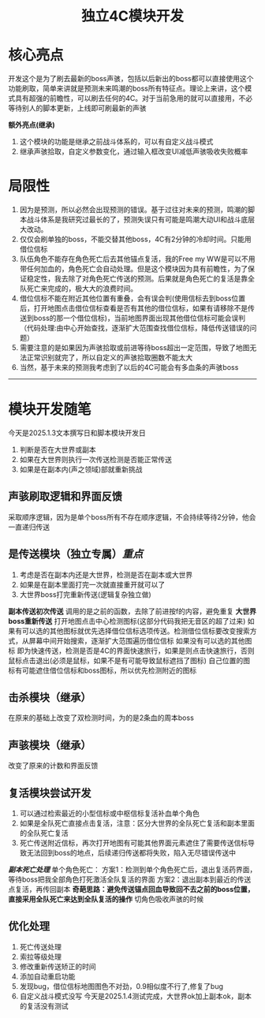 # <center>独立4C模块开发</center>

# 核心亮点
开发这个是为了刷去最新的boss声骇，包括以后新出的boss都可以直接使用这个功能刷取，简单来讲就是预测未来鸣潮的boss所有特征点。理论上来讲，这个模式具有超强的前瞻性，可以刷去任何的4C。对于当前急用的就可以直接用，不必等待别人的脚本更新，上线即可刷最新的声骇

**额外亮点(继承)**
1. 这个模块的功能是继承之前战斗体系的，可以有自定义战斗模式
2. 继承声骇拾取，自定义参数变化，通过输入框改变UI减低声骇吸收失败概率
# 局限性
1. 因为是预测，所以必然会出现预测的错误。基于过往对未来的预测，鸣潮的脚本战斗体系是我研究过最长的了，预测失误只有可能是鸣潮大动UI和战斗底层大改动。
2. 仅仅会刷单独的boss，不能交替其他boss，4C有2分钟的冷却时间。只能用借位信标
3. 队伍角色不能存在角色死亡后去其他锚点复活，我的Free my WW是可以不用带任何加血的，角色死亡会自动处理。但是这个模块因为具有前瞻性，为了保证稳定性，我去除了对角色死亡传送的预测。后果就是角色死亡的复活是靠全队死亡来完成的，极大大的浪费时间。
4. 借位信标不能在附近其他位置有重叠，会有误会判(使用信标去到boss位置后，打开地图点击借位信标查看是否有其他的借位信标，如果有请移除不是传送到boss的那一个借位信标)，当前地图界面出现其他借位信标可能会误判（代码处理:由中心开始查找，逐渐扩大范围查找借位信标，降低传送错误的问题）
6. 需要注意的是如果因为声骇拾取或前进等待boss超出一定范围，导致了地图无法正常识别就完了，所以自定义的声骇拾取圈数不能太大
5. 当然，基于未来的预测我考虑到了以后的4C可能会有多血条的声骇boss

***

# 模块开发随笔
今天是2025.1.3文本撰写日和脚本模块开发日
1. 判断是否在大世界或副本
2. 如果在大世界则执行一次传送检测是否能正常传送
3. 如果是在副本内(声之领域)部就重新挑战
## 声骇刷取逻辑和界面反馈
采取顺序逻辑，因为是单个boss所有不存在顺序逻辑，不会持续等待2分钟，他会一直递归传送
## 是传送模块（独立专属）***重点***
1. 考虑是否在副本内还是大世界，检测是否在副本或大世界
2. 如果是在副本里面打完一次就直接重开就可以了
3. 大世界boss打完重新传送(逻辑复杂独立做)

**副本传送初次传送**
调用的是之前的函数，去除了前进按f的内容，避免重复
**大世界boss重新传送**
打开地图点击中心检测图标(这部分代码我把无音区的超了过来)
如果有可以选的其他图标就优先选择借位信标选项传送。检测借位信标要改变搜索方式，从屏幕中间开始搜索，逐渐扩大范围遍历借位信标
如果没有可以选的其他图标
即为快速传送，检测是否是4C的界面快速旅行，如果是则点击快速旅行，否则鼠标点击退出(必须是鼠标，如果不是有可能导致鼠标遮挡了图标)
自己位置的图标有可能遮住借位信标和boss图标，所以优先检测附近的图标
## 击杀模块（继承）
在原来的基础上改变了双检测时间，为的是2条血的周本boss
## 声骇模块（继承）
改变了原来的计数和界面反馈
## 复活模块尝试开发
1. 可以通过检索最近的小型信标或中枢信标复活补血单个角色
2. 如果是全队死亡直接点击复活，注意：区分大世界的全队死亡复活和副本里面的全队死亡复活
3. 死亡传送附近信标，再次打开地图有可能其他界面元素遮住了需要传送信标导致无法回到boss的地点，后续递归传送都将失败，陷入无尽错误传送中

***副本死亡处理***
单个角色死亡：
方案1：检测到单个角色死亡后，退出复活药界面，等待boss把我全部角色打死激活全队复活的界面
方案2：退出副本到最近的传送点复活，再传回副本
**奇葩思路：避免传送锚点回血导致回不去之前的boss位置，直接采用全队死亡来达到全队复活的操作**
切角色吸收声骇的时候
## 优化处理
1. 死亡传送处理
2. 索拉等级处理
3. 修改重新传送矫正的时间
4. 添加自动重启功能
5. 发现bug，借位信标地图图色不对劲，0.9相似度不行了,修复了bug
6. 自定义战斗模式没写
今天是2025.1.4测试完成，大世界ok加上副本ok，副本的复活没有测试
